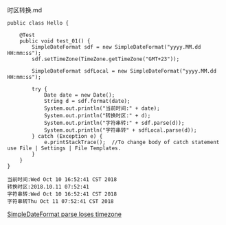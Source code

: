 时区转换.md

```
public class Hello {

    @Test
    public void test_01() {
        SimpleDateFormat sdf = new SimpleDateFormat("yyyy.MM.dd HH:mm:ss");
        sdf.setTimeZone(TimeZone.getTimeZone("GMT+23"));

        SimpleDateFormat sdfLocal = new SimpleDateFormat("yyyy.MM.dd HH:mm:ss");

        try {
            Date date = new Date();
            String d = sdf.format(date);
            System.out.println("当前时间:" + date);
            System.out.println("转换时区:" + d);
            System.out.println("字符串转:" + sdf.parse(d));
            System.out.println("字符串转" + sdfLocal.parse(d));
        } catch (Exception e) {
            e.printStackTrace();  //To change body of catch statement use File | Settings | File Templates.
        }
    }
}
```


```
当前时间:Wed Oct 10 16:52:41 CST 2018
转换时区:2018.10.11 07:52:41
字符串转:Wed Oct 10 16:52:41 CST 2018
字符串转Thu Oct 11 07:52:41 CST 2018
```


[SimpleDateFormat parse loses timezone](https://stackoverflow.com/questions/18122608/simpledateformat-parse-loses-timezone)
